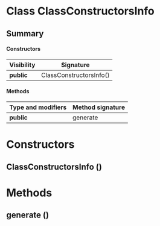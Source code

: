 Class ClassConstructorsInfo
===========================
Summary
-------
#### Constructors
| Visibility | Signature               |
| ---------- | ----------------------- |
| **public** | ClassConstructorsInfo() |
#### Methods
| Type and modifiers | Method signature |
| ------------------ | ---------------- |
| **public**         | generate         |

Constructors
============
ClassConstructorsInfo ()
------------------------


Methods
=======
generate ()
-----------



